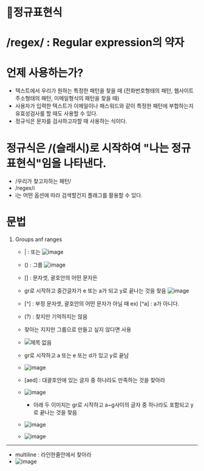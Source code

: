 # 🌼정규표현식
# /regex/ : Regular expression의 약자

# 언제 사용하는가?
- 텍스트에서 우리가 원하는 특정한 패턴을 찾을 때 (전화번호형태의 패턴, 웹사이트주소형태의 패턴, 이메일형식의 패턴을 찾을 때)
- 사용자가 입력한 텍스트가 이메일이나 패스워드와 같이 특정한 패턴에 부합하는지 유효성검사를 할 때도 사용할 수 있다.
- 정규식은 문자를 검사하고자할 때 사용하는 식이다.

# 정규식은 /(슬래시)로 시작하여 "나는 정규표현식"임을 나타낸다.
- /우리가 찾고자하는 패턴/
- /regex/i
- i는 어떤 옵션에 따라 검색할건지 플래그를 활용할 수 있다.

# 문법
1) Groups anf ranges
   - |  : 또는 ![image](https://github.com/leegowoon/regex/assets/145514701/80f8d1f0-26f2-483b-8acd-f451ddac2e12)

   - () : 그룹 ![image](https://github.com/leegowoon/regex/assets/145514701/8203b2c3-9990-4186-9ad4-fd772f1422bf)

   - [] : 문자셋, 괄호안의 어떤 문자든
   - gr로 시작하고 중간글자가 e 또는 a가 되고 y로 끝나는 것을 찾음  ![image](https://github.com/leegowoon/regex/assets/145514701/852d6c09-1be1-4559-b382-92f125a916c4)

   
   - [^] : 부정 문자셋, 괄호안의 어떤 문자가 아닐 때 ex) [^a] : a가 아니다.
   - (?) : 찾지만 기억하지는 않음
   - 찾아는 지지만 그룹으로 만들고 싶지 않다면 사용 
   - ![제목 없음](https://github.com/leegowoon/regex/assets/145514701/8fd32774-2127-4958-bb24-4b1fef3dc3dc)

   - gr로 시작하고 a 또는 e 또는 d가 있고 y로 끝남 
   - ![image](https://github.com/leegowoon/regex/assets/145514701/b4ed1a62-935d-4516-bb26-b6defef14bfc)
   - [aed] : 대괄호안에 있는 글자 중 하나라도 만족하는 것을 찾아라
   - ![image](https://github.com/leegowoon/regex/assets/145514701/470ee153-7590-497a-abff-6592cf5a9c91)
     - 아래 두 이미지는 gr로 시작하고 a~g사이의 글자 중 하나라도 포함되고 y로 끝나는 것을 찾음
   - ![image](https://github.com/leegowoon/regex/assets/145514701/fa481ccd-6e29-45e9-8f10-794165bff5a6)
   - ![image](https://github.com/leegowoon/regex/assets/145514701/6c598e3c-ac6f-4747-8ac3-3b11883ca8b7)




  

---
- multiline : 라인한줄안에서 찾아라
- ![image](https://github.com/leegowoon/regex/assets/145514701/2b36fa85-a52f-4983-8edf-f4c244c59abc)

